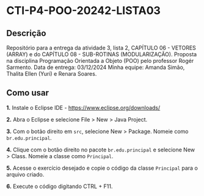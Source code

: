 # CTI-P4-POO-20242-LISTA03
## Descrição

Repositório para a entrega da atividade 3, lista 2, CAPÍTULO 06 - VETORES (ARRAY) e do CAPÍTULO 08 - SUB-ROTINAS (MODULARIZAÇÃO). Proposta na disciplina Programação Orientada a Objeto (POO) pelo professor Rogér Sarmento. Data de entrega: 03/12/2024 Minha equipe: Amanda Simão, Thalita Ellen (Yuri) e Renara Soares.

## Como usar
**1.** Instale o Eclipse IDE - https://www.eclipse.org/downloads/

**2.** Abra o Eclipse e selecione File > New > Java Project.

**3.** Com o botão direito em `src`, selecione New > Package. Nomeie como `br.edu.principal`.

**4.** Clique com o botão direito no pacote `br.edu.principal` e selecione New > Class. Nomeie a classe como `Principal`.

**5.** Acesse o exercício desejado e copie o código da classe `Principal` para o arquivo criado.

**6.** Execute o código digitando CTRL + F11.
